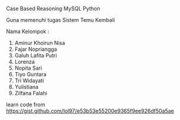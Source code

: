 Case Based Reasoning MySQL Python

Guna memenuhi tugas Sistem Temu Kembali

Nama Kelompok :
1. Aminur Khoirun Nisa
2. Fajar Nopriangga
3. Galuh Lafita Putri
4. Lorenza
5. Nopita Sari
6. Tiyo Guntara
7. Tri Widayati
8. Yulistiana
9. Zilfana Falahi

learn code from https://gist.github.com/lol97/e53b53e55200e9365f9ee926df50a5ae
